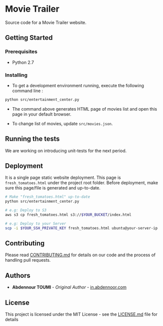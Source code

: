 # Movie Trailer

Source code for a Movie Trailer website.


## Getting Started

### Prerequisites

- Python 2.7

### Installing

- To get a development environment running, execute the following command line :

```sh
python src/entertainment_center.py

```

- The command above generates HTML page of movies list and open this page in your default browser.

- To change list of movies, update `src/movies.json`.


## Running the tests

We are working on introducing unit-tests for the next period.


## Deployment

It is a single page static website deployment.
This page is `fresh_tomatoes.html` under the project root folder.
Before deployment, make sure this page/file is generated and up-to-date.

```sh
# Make "fresh_tomatoes.html" up-to-date
python src/entertainment_center.py

# e.g: Deploy to S3
aws s3 cp fresh_tomatoes.html s3://$YOUR_BUCKET/index.html

# e.g: Deploy to your Server
scp -i $YOUR_SSH_PRIVATE_KEY fresh_tomatoes.html ubuntu@your-server-ip:/var/www/html/index.html

```


## Contributing

Please read [CONTRIBUTING.md](CONTRIBUTING.md) for details on our code and the process of handling pull requests.

## Authors

* **Abdennour TOUMI** - *Original Author* - [in.abdennoor.com](http://in.abdennoor.com)


## License

This project is licensed under the MIT License - see the [LICENSE.md](LICENSE.md) file for details
